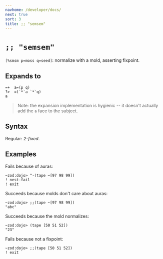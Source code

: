 ```yaml
---
navhome: /developer/docs/
next: true
sort: 3
title: ;; "semsem"
---
```


# `;; "semsem"`

`[%smsm p=moss q=seed]`: normalize with a mold, asserting fixpoint.

## Expands to

```
=+  a=(p q)
?>  =(`*`a `*`q)
a
```

> Note: the expansion implementation is hygienic -- it doesn't actually add the
> `a` face to the subject.

## Syntax

Regular: *2-fixed*.

## Examples

Fails because of auras:

```
~zod:dojo> ^-(tape ~[97 98 99])
! nest-fail
! exit
```

Succeeds because molds don't care about auras:

```
~zod:dojo> ;;(tape ~[97 98 99])
"abc"
```

Succeeds because the mold normalizes:

```
~zod:dojo> (tape [50 51 52])
"23"
```

Fails because not a fixpoint:

```
~zod:dojo> ;;(tape [50 51 52])
! exit
```
